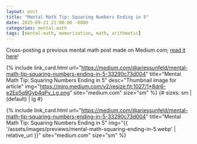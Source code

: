 ```yaml
---
layout: post
title: "Mental Math Tip: Squaring Numbers Ending in 5"
date: 2025-09-21 21:00:00 -0800
categories: mental-math
tags: [mental-math, memorization, math, arithmetic]
---
```


Cross-posting a previous mental math post made on Medium.com; [read it here](https://medium.com/@ariessunfeld/mental-math-tip-squaring-numbers-ending-in-5-33290c73d004)!


{% include link_card.html
   url="https://medium.com/@ariessunfeld/mental-math-tip-squaring-numbers-ending-in-5-33290c73d004"
   title="Mental Math Tip: Squaring Numbers Ending in 5"
   desc="Thumbnail image for article"
   img="https://miro.medium.com/v2/resize:fit:1027/1*8dr6-e2Ep5q9Gyb4qPy_Lg.png"
   site="medium.com"
   size="sm" %}   {# sizes: sm | (default) | lg #}

{% include link_card.html
   url="https://medium.com/@ariessunfeld/mental-math-tip-squaring-numbers-ending-in-5-33290c73d004"
   title="Mental Math Tip: Squaring Numbers Ending in 5"
   img="{{ '/assets/images/previews/mental-math-squaring-ending-in-5.webp' | relative_url }}"
   site="medium.com"
   size="sm" %}
